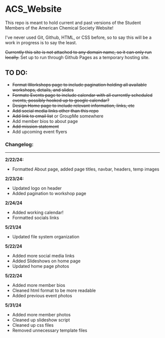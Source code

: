# ACS_Website
This repo is meant to hold current and past versions of the Student Members of the American Chemical Society Website!

I've never used Git, Github, HTML, or CSS before, so to say this will be a work in progress is to say the least.

~~Currently this site is not attached to any domain name, so it can only run locally.~~
Set up to run through Github Pages as a temporary hosting site.


## TO DO:

* ~~Format Workshops page to include pagination holding all available workshops, details, and slides~~
* ~~Formate Events page to include calendar with all currently scheduled events, possibly hooked up to google calendar?~~
* ~~Design Home page to include relevant information, links, etc~~
* ~~Add social media links other than this repo~~
* ~~Add link to email list~~ or GroupMe somewhere
* Add member bios to about page
* ~~Add mission statement~~
* Add upcoming event flyers
  

### Changelog:

----------

**2/22/24:**
<br>
* Formatted About page, added page titles, navbar, headers, temp images

**2/23/24:**
<br>
* Updated logo on header
* Added pagination to workshop page

**2/24/24**
<br>
* Added working calendar!
* Formatted socials links

**5/21/24**
<br>
* Updated file system organization

**5/22/24**
<br>
* Added more social media links
* Added Slideshows on home page
* Updated home page photos

**5/22/24**
<br>
* Added more member bios
* Cleaned html format to be more readable
* Added previous event photos

**5/31/24**
<br>
* Added more member photos
* Cleaned up slideshow script
* Cleaned up css files
* Removed unnecessary template files
